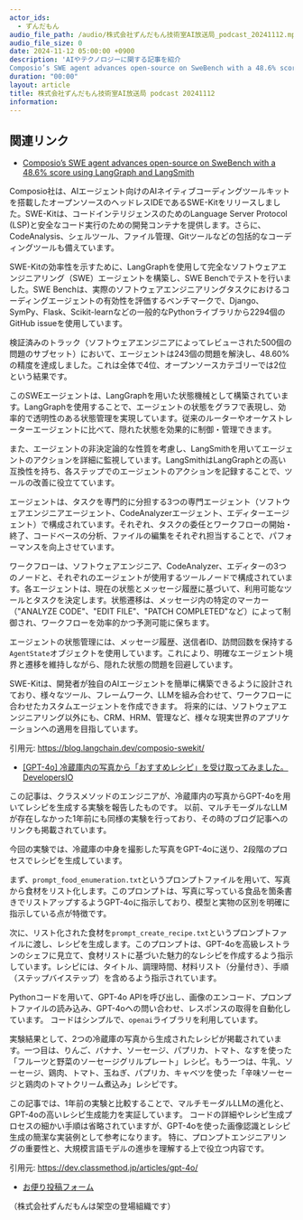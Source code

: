 ```yaml
---
actor_ids:
  - ずんだもん
audio_file_path: /audio/株式会社ずんだもん技術室AI放送局_podcast_20241112.mp3
audio_file_size: 0
date: 2024-11-12 05:00:00 +0900
description: 'AIやテクノロジーに関する記事を紹介  
Composio’s SWE agent advances open-source on SweBench with a 48.6% score using LangGraph and LangSmith、[GPT-4o] 冷蔵庫内の写真から「おすすめレシピ」を受け取ってみました。  DevelopersIO'
duration: "00:00"
layout: article
title: 株式会社ずんだもん技術室AI放送局 podcast 20241112
information: 
---
```


## 関連リンク


- [Composio’s SWE agent advances open-source on SweBench with a 48.6% score using LangGraph and LangSmith](https://blog.langchain.dev/composio-swekit/)  



Composio社は、AIエージェント向けのAIネイティブコーディングツールキットを搭載したオープンソースのヘッドレスIDEであるSWE-Kitをリリースしました。SWE-Kitは、コードインテリジェンスのためのLanguage Server Protocol (LSP)と安全なコード実行のための開発コンテナを提供します。さらに、CodeAnalysis、シェルツール、ファイル管理、Gitツールなどの包括的なコーディングツールも備えています。

SWE-Kitの効率性を示すために、LangGraphを使用して完全なソフトウェアエンジニアリング（SWE）エージェントを構築し、SWE Benchでテストを行いました。SWE Benchは、実際のソフトウェアエンジニアリングタスクにおけるコーディングエージェントの有効性を評価するベンチマークで、Django、SymPy、Flask、Scikit-learnなどの一般的なPythonライブラリから2294個のGitHub issueを使用しています。

検証済みのトラック（ソフトウェアエンジニアによってレビューされた500個の問題のサブセット）において、エージェントは243個の問題を解決し、48.60%の精度を達成しました。これは全体で4位、オープンソースカテゴリーでは2位という結果です。

このSWEエージェントは、LangGraphを用いた状態機械として構築されています。LangGraphを使用することで、エージェントの状態をグラフで表現し、効率的で透明性のある状態管理を実現しています。従来のルーターやオーケストレーターエージェントに比べて、隠れた状態を効果的に制御・管理できます。

また、エージェントの非決定論的な性質を考慮し、LangSmithを用いてエージェントのアクションを詳細に監視しています。LangSmithはLangGraphとの高い互換性を持ち、各ステップでのエージェントのアクションを記録することで、ツールの改善に役立てています。

エージェントは、タスクを専門的に分担する3つの専門エージェント（ソフトウェアエンジニアエージェント、CodeAnalyzerエージェント、エディターエージェント）で構成されています。それぞれ、タスクの委任とワークフローの開始・終了、コードベースの分析、ファイルの編集をそれぞれ担当することで、パフォーマンスを向上させています。

ワークフローは、ソフトウェアエンジニア、CodeAnalyzer、エディターの3つのノードと、それぞれのエージェントが使用するツールノードで構成されています。各エージェントは、現在の状態とメッセージ履歴に基づいて、利用可能なツールとタスクを決定します。状態遷移は、メッセージ内の特定のマーカー（"ANALYZE CODE"、"EDIT FILE"、"PATCH COMPLETED"など）によって制御され、ワークフローを効率的かつ予測可能に保ちます。

エージェントの状態管理には、メッセージ履歴、送信者ID、訪問回数を保持する`AgentState`オブジェクトを使用しています。これにより、明確なエージェント境界と遷移を維持しながら、隠れた状態の問題を回避しています。

SWE-Kitは、開発者が独自のAIエージェントを簡単に構築できるように設計されており、様々なツール、フレームワーク、LLMを組み合わせて、ワークフローに合わせたカスタムエージェントを作成できます。  将来的には、ソフトウェアエンジニアリング以外にも、CRM、HRM、管理など、様々な現実世界のアプリケーションへの適用を目指しています。


引用元: https://blog.langchain.dev/composio-swekit/


- [[GPT-4o] 冷蔵庫内の写真から「おすすめレシピ」を受け取ってみました。  DevelopersIO](https://dev.classmethod.jp/articles/gpt-4o/)  



この記事は、クラスメソッドのエンジニアが、冷蔵庫内の写真からGPT-4oを用いてレシピを生成する実験を報告したものです。  以前、マルチモーダルなLLMが存在しなかった1年前にも同様の実験を行っており、その時のブログ記事へのリンクも掲載されています。

今回の実験では、冷蔵庫の中身を撮影した写真をGPT-4oに送り、2段階のプロセスでレシピを生成しています。

まず、`prompt_food_enumeration.txt`というプロンプトファイルを用いて、写真から食材をリスト化します。このプロンプトは、写真に写っている食品を箇条書きでリストアップするようGPT-4oに指示しており、模型と実物の区別を明確に指示している点が特徴です。

次に、リスト化された食材を`prompt_create_recipe.txt`というプロンプトファイルに渡し、レシピを生成します。このプロンプトは、GPT-4oを高級レストランのシェフに見立て、食材リストに基づいた魅力的なレシピを作成するよう指示しています。レシピには、タイトル、調理時間、材料リスト（分量付き）、手順（ステップバイステップ）を含めるよう指示されています。


Pythonコードを用いて、GPT-4o APIを呼び出し、画像のエンコード、プロンプトファイルの読み込み、GPT-4oへの問い合わせ、レスポンスの取得を自動化しています。  コードはシンプルで、`openai`ライブラリを利用しています。

実験結果として、2つの冷蔵庫の写真から生成されたレシピが掲載されています。一つ目は、りんご、バナナ、ソーセージ、パプリカ、トマト、なすを使った「フルーツと野菜のソーセージグリルプレート」レシピ。もう一つは、牛乳、ソーセージ、鶏肉、トマト、玉ねぎ、パプリカ、キャベツを使った「辛味ソーセージと鶏肉のトマトクリーム煮込み」レシピです。

この記事では、1年前の実験と比較することで、マルチモーダルLLMの進化と、GPT-4oの高いレシピ生成能力を実証しています。  コードの詳細やレシピ生成プロセスの細かい手順は省略されていますが、GPT-4oを使った画像認識とレシピ生成の簡潔な実装例として参考になります。  特に、プロンプトエンジニアリングの重要性と、大規模言語モデルの進歩を理解する上で役立つ内容です。


引用元: https://dev.classmethod.jp/articles/gpt-4o/



- [お便り投稿フォーム](https://forms.gle/ffg4JTfqdiqK62qf9)

（株式会社ずんだもんは架空の登場組織です）

